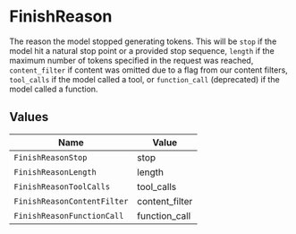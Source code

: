 # FinishReason

The reason the model stopped generating tokens. This will be `stop` if the model hit a natural stop point or a provided stop sequence,
`length` if the maximum number of tokens specified in the request was reached,
`content_filter` if content was omitted due to a flag from our content filters,
`tool_calls` if the model called a tool, or `function_call` (deprecated) if the model called a function.



## Values

| Name                        | Value                       |
| --------------------------- | --------------------------- |
| `FinishReasonStop`          | stop                        |
| `FinishReasonLength`        | length                      |
| `FinishReasonToolCalls`     | tool_calls                  |
| `FinishReasonContentFilter` | content_filter              |
| `FinishReasonFunctionCall`  | function_call               |